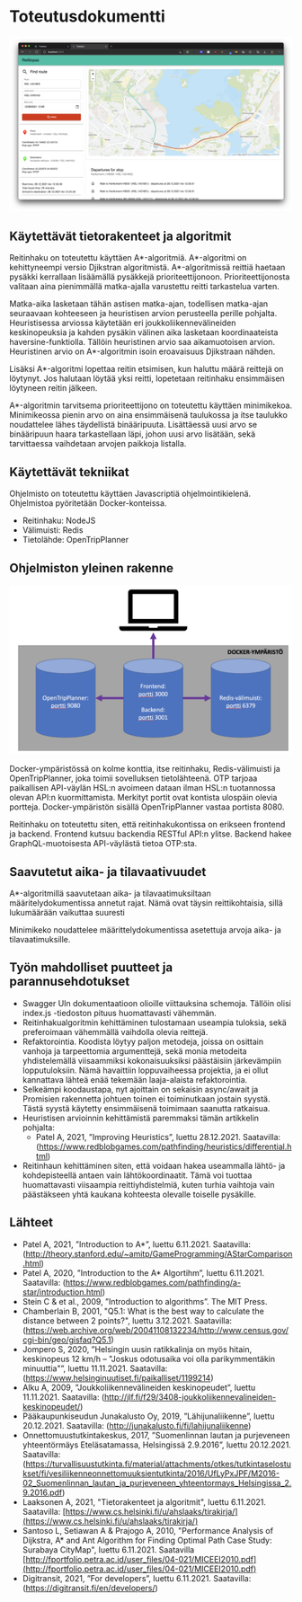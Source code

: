 # Toteutusdokumentti

![UI](./media/ui.png)

## Käytettävät tietorakenteet ja algoritmit

Reitinhaku on toteutettu käyttäen A\*-algoritmiä. A\*-algoritmi on kehittyneempi versio Djikstran algoritmistä. A\*-algoritmissä reittiä haetaan pysäkki kerrallaan lisäämällä pysäkkejä prioriteettijonoon. Prioriteettijonosta valitaan aina pienimmällä matka-ajalla varustettu reitti tarkastelua varten.

Matka-aika lasketaan tähän astisen matka-ajan, todellisen matka-ajan seuraavaan kohteeseen ja heuristisen arvion perusteella perille pohjalta. Heuristisessa arviossa käytetään eri joukkoliikennevälineiden keskinopeuksia ja kahden pysäkin välinen aika lasketaan koordinaateista haversine-funktiolla. Tällöin heuristinen arvio saa aikamuotoisen arvion. Heuristinen arvio on A\*-algoritmin isoin eroavaisuus Djikstraan nähden.

Lisäksi A\*-algoritmi lopettaa reitin etsimisen, kun haluttu määrä reittejä on löytynyt. Jos halutaan löytää yksi reitti, lopetetaan reitinhaku ensimmäisen löytyneen reitin jälkeen.

A\*-algoritmin tarvitsema prioriteettijono on toteutettu käyttäen minimikekoa. Minimikeossa pienin arvo on aina ensimmäisenä taulukossa ja itse taulukko noudattelee lähes täydellistä binääripuuta. Lisättäessä uusi arvo se binääripuun haara tarkastellaan läpi, johon uusi arvo lisätään, sekä tarvittaessa vaihdetaan arvojen paikkoja listalla.

## Käytettävät tekniikat

Ohjelmisto on toteutettu käyttäen Javascriptiä ohjelmointikielenä. Ohjelmistoa pyöritetään Docker-konteissa.

-   Reitinhaku: NodeJS
-   Välimuisti: Redis
-   Tietolähde: OpenTripPlanner

## Ohjelmiston yleinen rakenne

![env](./media/env.png)

Docker-ympäristössä on kolme konttia, itse reitinhaku, Redis-välimuisti ja OpenTripPlanner, joka toimii sovelluksen tietolähteenä. OTP tarjoaa paikallisen API-väylän HSL:n avoimeen dataan ilman HSL:n tuotannossa olevan API:n kuormittamista. Merkityt portit ovat kontista ulospäin olevia portteja. Docker-ympäristön sisällä OpenTripPlanner vastaa portista 8080.

Reitinhaku on toteutettu siten, että reitinhakukontissa on erikseen frontend ja backend. Frontend kutsuu backendia RESTful API:n ylitse. Backend hakee GraphQL-muotoisesta API-väylästä tietoa OTP:sta.

## Saavutetut aika- ja tilavaativuudet

A\*-algoritmillä saavutetaan aika- ja tilavaatimuksiltaan määritelydokumentissa annetut rajat. Nämä ovat täysin reittikohtaisia, sillä lukumäärään vaikuttaa suuresti

Minimikeko noudattelee määrittelydokumentissa asetettuja arvoja aika- ja tilavaatimuksille.

## Työn mahdolliset puutteet ja parannusehdotukset

-   Swagger UIn dokumentaatioon olioille viittauksina schemoja. Tällöin olisi index.js -tiedoston pituus huomattavasti vähemmän.
-   Reitinhakualgoritmin kehittäminen tulostamaan useampia tuloksia, sekä preferoimaan vähemmällä vaihdolla olevia reittejä.
-   Refaktorointia. Koodista löytyy paljon metodeja, joissa on osittain vanhoja ja tarpeettomia argumenttejä, sekä monia metodeita yhdistelemällä viisaammiksi kokonaisuuksiksi päästäisiin järkevämpiin lopputuloksiin. Nämä havaittiin loppuvaiheessa projektia, ja ei ollut kannattava lähteä enää tekemään laaja-alaista refaktorointia.
-   Selkeämpi koodaustapa, nyt ajoittain on sekaisin async/await ja Promisien rakennetta johtuen toinen ei toiminutkaan jostain syystä. Tästä syystä käytetty ensimmäisenä toimimaan saanutta ratkaisua.
-   Heuristisen arvioinnin kehittämistä paremmaksi tämän artikkelin pohjalta:
    -   Patel A, 2021, ”Improving Heuristics”, luettu 28.12.2021. Saatavilla: (https://www.redblobgames.com/pathfinding/heuristics/differential.html)
-   Reitinhaun kehittäminen siten, että voidaan hakea useammalla lähtö- ja kohdepisteellä antaen vain lähtökoordinaatit. Tämä voi tuottaa huomattavasti viisaampia reittiyhdistelmiä, kuten turhia vaihtoja vain päästäkseen yhtä kaukana kohteesta olevalle toiselle pysäkille.

## Lähteet

-   Patel A, 2021, ”Introduction to A\*”, luettu 6.11.2021. Saatavilla: (http://theory.stanford.edu/~amitp/GameProgramming/AStarComparison.html)
-   Patel A, 2020, ”Introduction to the A\* Algortihm”, luettu 6.11.2021. Saatavilla: (https://www.redblobgames.com/pathfinding/a-star/introduction.html)
-   Stein C & et al., 2009, ”Introduction to algorithms”. The MIT Press.
-   Chamberlain B, 2001, "Q5.1: What is the best way to calculate the distance between 2 points?", luettu 3.12.2021. Saatavilla: (https://web.archive.org/web/20041108132234/http://www.census.gov/cgi-bin/geo/gisfaq?Q5.1)
-   Jompero S, 2020, ”Helsingin uusin ratikkalinja on myös hitain, keskinopeus 12 km/h – "Joskus odotusaika voi olla parikymmentäkin minuuttia"”, luettu 11.11.2021. Saatavilla: (https://www.helsinginuutiset.fi/paikalliset/1199214)
-   Alku A, 2009, ”Joukkoliikennevälineiden keskinopeudet”, luettu 11.11.2021. Saatavilla: (http://jlf.fi/f29/3408-joukkoliikennevalineiden-keskinopeudet/)
-   Pääkaupunkiseudun Junakalusto Oy, 2019, ”Lähijunaliikenne”, luettu 20.12.2021. Saatavilla: (http://junakalusto.fi/fi/lahijunaliikenne)
-   Onnettomuustutkintakeskus, 2017, ”Suomenlinnan lautan ja purjeveneen yhteentörmäys Eteläsatamassa, Helsingissä 2.9.2016”, luettu 20.12.2021. Saatavilla: (https://turvallisuustutkinta.fi/material/attachments/otkes/tutkintaselostukset/fi/vesiliikenneonnettomuuksientutkinta/2016/UfLyPxJPF/M2016-02_Suomenlinnan_lautan_ja_purjeveneen_yhteentormays_Helsingissa_2.9.2016.pdf)
-   Laaksonen A, 2021, "Tietorakenteet ja algoritmit", luettu 6.11.2021. Saatavilla: [https://www.cs.helsinki.fi/u/ahslaaks/tirakirja/](https://www.cs.helsinki.fi/u/ahslaaks/tirakirja/)
-   Santoso L, Setiawan A & Prajogo A, 2010, "Performance Analysis of Dijkstra, A\* and Ant Algorithm for Finding Optimal Path Case Study: Surabaya CityMap", luettu 6.11.2021. Saatavilla [http://fportfolio.petra.ac.id/user_files/04-021/MICEEI2010.pdf](http://fportfolio.petra.ac.id/user_files/04-021/MICEEI2010.pdf)
-   Digitransit, 2021, ”For developers”, luettu 6.11.2021. Saatavilla: (https://digitransit.fi/en/developers/)
